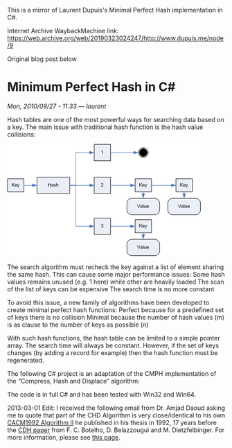 This is a mirror of Laurent Dupuis's Minimal Perfect Hash implementation in C#.

Internet Archive WaybackMachine link: https://web.archive.org/web/20190323024247/http://www.dupuis.me/node/9

Original blog post below

# Minimum Perfect Hash in C#
*Mon, 2010/09/27 - 11:33 — laurent*

Hash tables are one of the most powerful ways for searching data based on a key. The main issue with traditional hash function is the hash value collisions:

![Diagram showing hashtable lookup with collisions](AAMPH_image001.gif)

The search algorithm must recheck the key against a list of element sharing the same hash. This can cause some major performance issues:
Some hash values remains unused (e.g. 1 here) while other are heavily loaded
The scan of the list of keys can be expensive
The search time is no more constant

To avoid this issue, a new family of algorithms have been developed to create minimal perfect hash functions:
Perfect because for a predefined set of keys there is no collision
Minimal because the number of hash values (m) is as clause to the number of keys as possible (n)

With such hash functions, the hash table can be limited to a simple pointer array. The search time will always be constant. However, if the set of keys changes (by adding a record for example) then the hash function must be regenerated.

The following C# project is an adaptation of the CMPH implementation of the “Compress, Hash and Displace” algorithm:


The code is in full C# and has been tested with Win32 and Win64.

2013-03-01 Edit: I received the following email from Dr. Amjad Daoud asking me to quote that part of the CHD Algorithm is very close/identical to his own [CACM1992 Algorithm II](http://dl.acm.org/citation.cfm?id=129623) he published in his thesis in 1992, 17 years before the [CDH paper](http://cmph.sourceforge.net/papers/esa09.pdf) from F. C. Botelho, D. Belazzougui and M. Dietzfelbinger. For more information, please see [this page](https://web.archive.org/web/20190323024247/http://www.dupuis.me/node/31).

